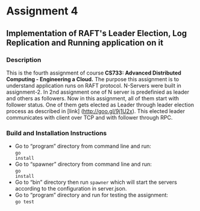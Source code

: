 #  Assignment 4
##  Implementation of RAFT's Leader Election, Log Replication and Running application on it 

### Description
This is the fourth assignment of course<b> CS733: Advanced Distributed Computing - Engineering a Cloud.</b> 
The purpose this assignment is to understand application runs on RAFT protocol.
N-Servers were built in assignment-2. In 2nd assignment one of N server is predefinied as leader and others as followers.
Now in this assignment, all of them start with follower status. One of them gets elected as Leader through leader election process
as described in [link] (http://goo.gl/9j1U2x). This elected leader communicates with 
client over TCP and with follower through RPC.

### Build and Installation Instructions
* Go to “program” directory from command line and run:
 <br/><code>go install </code>
* Go to “spawner” directory from command line and run:
<br/><code>go install</code>
* Go to “bin” directory then run <code>spawner</code> which will start the servers according to the configuration in server.json.
* Go to “program” directory and run for testing the assignment:
 <br/><code>go test </code>
